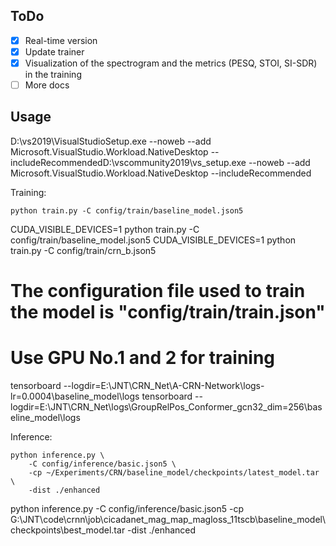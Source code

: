 

## ToDo
- [x] Real-time version
- [x] Update trainer
- [x] Visualization of the spectrogram and the metrics (PESQ, STOI, SI-SDR) in the training
- [ ] More docs

## Usage


‪D:\vs2019\VisualStudioSetup.exe --noweb --add Microsoft.VisualStudio.Workload.NativeDesktop --includeRecommended‪D:\vscommunity2019\vs_setup.exe --noweb --add Microsoft.VisualStudio.Workload.NativeDesktop --includeRecommended

Training:
```
python train.py -C config/train/baseline_model.json5
```
CUDA_VISIBLE_DEVICES=1 python train.py -C config/train/baseline_model.json5
CUDA_VISIBLE_DEVICES=1 python train.py -C config/train/crn_b.json5
# The configuration file used to train the model is "config/train/train.json"
# Use GPU No.1 and 2 for training

tensorboard --logdir=E:\JNT\CRN_Net\A-CRN-Network\logs-lr=0.0004\baseline_model\logs
tensorboard --logdir=E:\JNT\CRN_Net\logs\GroupRelPos_Conformer_gcn32_dim=256\baseline_model\logs


Inference:

```
python inference.py \
    -C config/inference/basic.json5 \
    -cp ~/Experiments/CRN/baseline_model/checkpoints/latest_model.tar \
    -dist ./enhanced
```
python inference.py  -C config/inference/basic.json5 -cp G:\JNT\code\crnn\job\cicadanet_mag_map_magloss_11tscb\baseline_model\checkpoints\best_model.tar -dist ./enhanced










